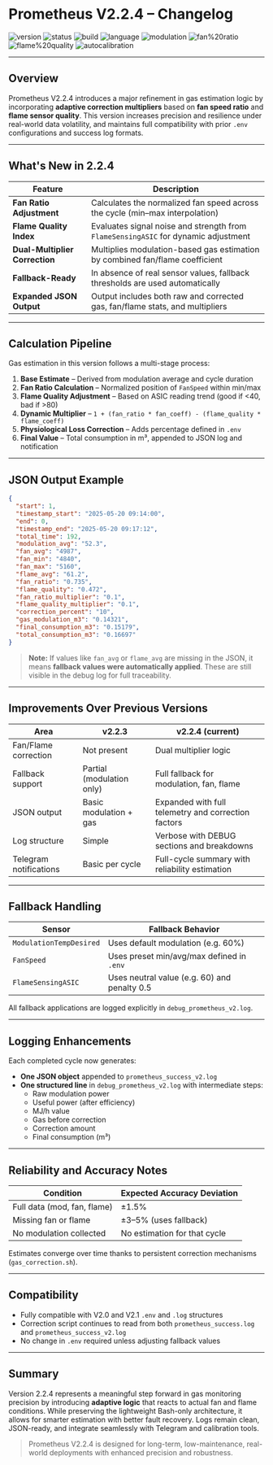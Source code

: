 # Prometheus V2.2.4 – Changelog

![version](https://img.shields.io/badge/version-2.2.4-blue)
![status](https://img.shields.io/badge/status-stable-green)
![build](https://img.shields.io/badge/build-patch--4-lightgrey)
![language](https://img.shields.io/badge/language-Bash-blue)
![modulation](https://img.shields.io/badge/modulation-supported-success)
![fan%20ratio](https://img.shields.io/badge/fan_ratio-dynamic-success)
![flame%20quality](https://img.shields.io/badge/flame_quality-validated-success)
![autocalibration](https://img.shields.io/badge/calibration-interactive%20+%20adaptive-orange)

---

## Overview

Prometheus V2.2.4 introduces a major refinement in gas estimation logic by incorporating **adaptive correction multipliers** based on **fan speed ratio** and **flame sensor quality**. This version increases precision and resilience under real-world data volatility, and maintains full compatibility with prior `.env` configurations and success log formats.

---

## What's New in 2.2.4

| Feature                        | Description                                                                 |
|-------------------------------|-----------------------------------------------------------------------------|
| **Fan Ratio Adjustment**       | Calculates the normalized fan speed across the cycle (min–max interpolation) |
| **Flame Quality Index**       | Evaluates signal noise and strength from `FlameSensingASIC` for dynamic adjustment |
| **Dual-Multiplier Correction**| Multiplies modulation-based gas estimation by combined fan/flame coefficient |
| **Fallback-Ready**            | In absence of real sensor values, fallback thresholds are used automatically |
| **Expanded JSON Output**      | Output includes both raw and corrected gas, fan/flame stats, and multipliers |

---

## Calculation Pipeline

Gas estimation in this version follows a multi-stage process:

1. **Base Estimate** – Derived from modulation average and cycle duration  
2. **Fan Ratio Calculation** – Normalized position of `FanSpeed` within min/max  
3. **Flame Quality Adjustment** – Based on ASIC reading trend (good if <40, bad if >80)  
4. **Dynamic Multiplier** – `1 + (fan_ratio * fan_coeff) - (flame_quality * flame_coeff)`  
5. **Physiological Loss Correction** – Adds percentage defined in `.env`  
6. **Final Value** – Total consumption in m³, appended to JSON log and notification

---

## JSON Output Example

```json
{
  "start": 1,
  "timestamp_start": "2025-05-20 09:14:00",
  "end": 0,
  "timestamp_end": "2025-05-20 09:17:12",
  "total_time": 192,
  "modulation_avg": "52.3",
  "fan_avg": "4987",
  "fan_min": "4840",
  "fan_max": "5160",
  "flame_avg": "61.2",
  "fan_ratio": "0.735",
  "flame_quality": "0.472",
  "fan_ratio_multiplier": "0.1",
  "flame_quality_multiplier": "0.1",
  "correction_percent": "10",
  "gas_modulation_m3": "0.14321",
  "final_consumption_m3": "0.15179",
  "total_consumption_m3": "0.16697"
}
```

> **Note:** If values like `fan_avg` or `flame_avg` are missing in the JSON, it means **fallback values were automatically applied**. These are still visible in the debug log for full traceability.

---

## Improvements Over Previous Versions

| Area                     | v2.2.3                          | v2.2.4 (current)                                    |
|--------------------------|----------------------------------|----------------------------------------------------|
| Fan/Flame correction     | Not present                     | Dual multiplier logic                              |
| Fallback support         | Partial (modulation only)       | Full fallback for modulation, fan, flame           |
| JSON output              | Basic modulation + gas          | Expanded with full telemetry and correction factors |
| Log structure            | Simple                          | Verbose with DEBUG sections and breakdowns         |
| Telegram notifications   | Basic per cycle                 | Full-cycle summary with reliability estimation     |

---

## Fallback Handling

| Sensor                 | Fallback Behavior                             |
|------------------------|------------------------------------------------|
| `ModulationTempDesired`| Uses default modulation (e.g. 60%)             |
| `FanSpeed`             | Uses preset min/avg/max defined in `.env`     |
| `FlameSensingASIC`     | Uses neutral value (e.g. 60) and penalty 0.5   |

All fallback applications are logged explicitly in `debug_prometheus_v2.log`.

---

## Logging Enhancements

Each completed cycle now generates:

- **One JSON object** appended to `prometheus_success_v2.log`
- **One structured line** in `debug_prometheus_v2.log` with intermediate steps:
  - Raw modulation power
  - Useful power (after efficiency)
  - MJ/h value
  - Gas before correction
  - Correction amount
  - Final consumption (m³)

---

## Reliability and Accuracy Notes

| Condition                        | Expected Accuracy Deviation |
|----------------------------------|-----------------------------|
| Full data (mod, fan, flame)      | ±1.5%                       |
| Missing fan or flame             | ±3–5% (uses fallback)       |
| No modulation collected          | No estimation for that cycle|

Estimates converge over time thanks to persistent correction mechanisms (`gas_correction.sh`).

---

## Compatibility

- Fully compatible with V2.0 and V2.1 `.env` and `.log` structures  
- Correction script continues to read from both `prometheus_success.log` and `prometheus_success_v2.log`  
- No change in `.env` required unless adjusting fallback values

---

## Summary

Version 2.2.4 represents a meaningful step forward in gas monitoring precision by introducing **adaptive logic** that reacts to actual fan and flame conditions. While preserving the lightweight Bash-only architecture, it allows for smarter estimation with better fault recovery. Logs remain clean, JSON-ready, and integrate seamlessly with Telegram and calibration tools.

> Prometheus V2.2.4 is designed for long-term, low-maintenance, real-world deployments with enhanced precision and robustness.
